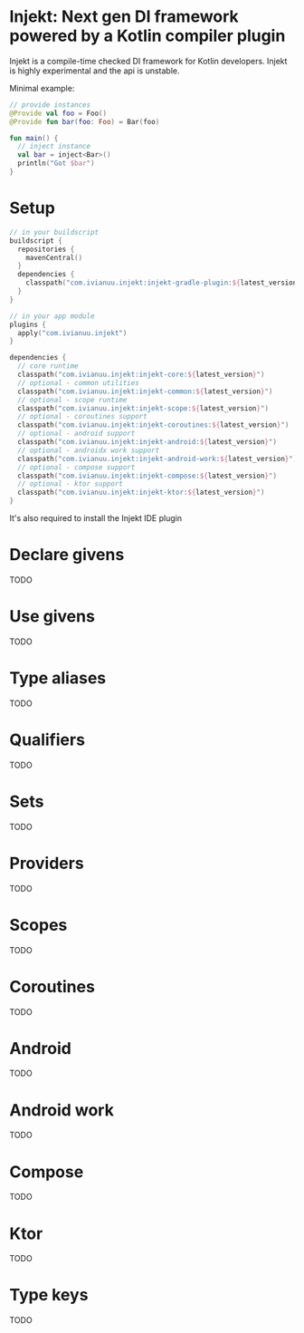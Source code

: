 # Injekt: Next gen DI framework powered by a Kotlin compiler plugin

Injekt is a compile-time checked DI framework for Kotlin developers.
Injekt is highly experimental and the api is unstable.

Minimal example:
```kotlin
// provide instances
@Provide val foo = Foo()
@Provide fun bar(foo: Foo) = Bar(foo)

fun main() {
  // inject instance
  val bar = inject<Bar>()
  println("Got $bar")
}
```

# Setup
```kotlin
// in your buildscript
buildscript {
  repositories {
    mavenCentral()
  }
  dependencies {
    classpath("com.ivianuu.injekt:injekt-gradle-plugin:${latest_version}")
  }
}

// in your app module
plugins {
  apply("com.ivianuu.injekt")
}

dependencies {
  // core runtime
  classpath("com.ivianuu.injekt:injekt-core:${latest_version}")
  // optional - common utilities
  classpath("com.ivianuu.injekt:injekt-common:${latest_version}")
  // optional - scope runtime
  classpath("com.ivianuu.injekt:injekt-scope:${latest_version}")
  // optional - coroutines support
  classpath("com.ivianuu.injekt:injekt-coroutines:${latest_version}")
  // optional - android support
  classpath("com.ivianuu.injekt:injekt-android:${latest_version}")
  // optional - androidx work support
  classpath("com.ivianuu.injekt:injekt-android-work:${latest_version}")
  // optional - compose support
  classpath("com.ivianuu.injekt:injekt-compose:${latest_version}")
  // optional - ktor support
  classpath("com.ivianuu.injekt:injekt-ktor:${latest_version}")
}
```
It's also required to install the Injekt IDE plugin

# Declare givens
TODO

# Use givens
TODO

# Type aliases
TODO

# Qualifiers
TODO

# Sets
TODO

# Providers
TODO

# Scopes
TODO

# Coroutines
TODO

# Android
TODO

# Android work
TODO

# Compose
TODO

# Ktor
TODO

# Type keys
TODO
